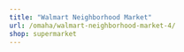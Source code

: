 ```yaml
---
title: "Walmart Neighborhood Market"
url: /omaha/walmart-neighborhood-market-4/
shop: supermarket
---
```

